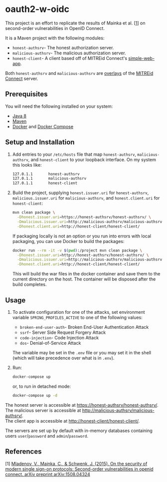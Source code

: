 # oauth2-w-oidc

This project is an effort to replicate the results of Mainka et al. [[1](#1)] on second-order vulnerabilities in OpenID Connect.

It is a Maven project with the following modules:

- ```honest-authsrv```- The honest authorization server.
- ```malicious-authsrv```- The malicious authorization server. 
- ```honest-client```- A client based off of MITREid Connect's [simple-web-app](https://github.com/mitreid-connect/simple-web-app).

Both ```honest-authsrv``` and ```malicious-authsrv``` are [overlays](https://github.com/mitreid-connect/OpenID-Connect-Java-Spring-Server/wiki/Maven-Overlay-Project-How-To) of the [MITREid Connect](https://github.com/mitreid-connect/OpenID-Connect-Java-Spring-Server) server.

## Prerequisites

You will need the following installed on your system:

- [Java 8](http://www.oracle.com/technetwork/java/javase/downloads/jdk8-downloads-2133151.html)
- [Maven](https://maven.apache.org/)
- [Docker](https://www.docker.com/) and [Docker Compose](https://docs.docker.com/compose/)

## Setup and Installation

1. Add entries to your ```/etc/hosts``` file that map ```honest-authsrv```, ```malicious-authsrv```, and ```honest-client``` to your loopback interface. On my system this looks like:

    ```bash
    127.0.1.1       honest-authsrv  
    127.0.1.1       malicious-authsrv  
    127.0.1.1       honest-client
    ```

2. Build the project, supplying ```honest.issuer.uri``` for ```honest-authsrv```, ```malicious.issuer.uri``` for ```malicious-authsrv```, and ```honest.client.uri``` for ```honest-client```:

    ```bash
    mvn clean package \
      -Dhonest.issuer.uri=https://honest-authsrv/honest-authsrv/ \
      -Dmalicious.issuer.uri=http://malicious-authsrv/malicious-authsrv/ \
      -Dhonest.client.uri=http://honest-client/honest-client/
    ```

    If packaging locally is not an option or you run into errors with local packaging, you can use Docker to build the packages:

    ```bash
    docker run --rm -it -v $(pwd):/project mvn clean package \
      -Dhonest.issuer.uri=http://honest-authsrv/honest-authsrv/ \
      -Dmalicious.issuer.uri=http://malicious-authsrv/malicious-authsrv/ \
      -Dhonest.client.uri=http://honest-client/honest-client/ 
    ```

    This will build the war files in the docker container and save them to the current directory on the host. The container will be disposed after the build completes.

## Usage

1. To activate configuration for one of the attacks, set environment variable ```SPRING_PROFILES_ACTIVE``` to one of the following values:

    - ```broken-end-user-auth```- Broken End-User Authentication Attack 
    - ```ssrf```- Server Side Request Forgery Attack 
    - ```code-injection```- Code Injection Attack 
    - ```dos```- Denial-of-Service Attack 

    The variable may be set in the ```.env``` file or you may set it in the shell (which will take precedence over what is in ```.env```).

2. Run:

    ```bash
    docker-compose up
    ```
    or, to run in detached mode:

    ```bash
    docker-compose up -d
    ```

The honest server is accessible at [https://honest-authsrv/honest-authsrv/](https://honest-authsrv/honest-authsrv/).  
The malicious server is accessible at [http://malicious-authsrv/malicious-authsrv/](http://malicious-authsrv/malicious-authsrv/).  
The client app is accessible at [http://honest-client/honest-client/](http://honest-client/honest-client/).

The servers are set up by default with in-memory databases containing users `user`/`password` and `admin`/`password`.

## References

[<a name="1">1</a>] [Mladenov, V., Mainka, C., & Schwenk, J. (2015). On the security of modern single sign-on protocols: Second-order vulnerabilities in openid connect. arXiv preprint arXiv:1508.04324](https://arxiv.org/pdf/1508.04324.pdf)
